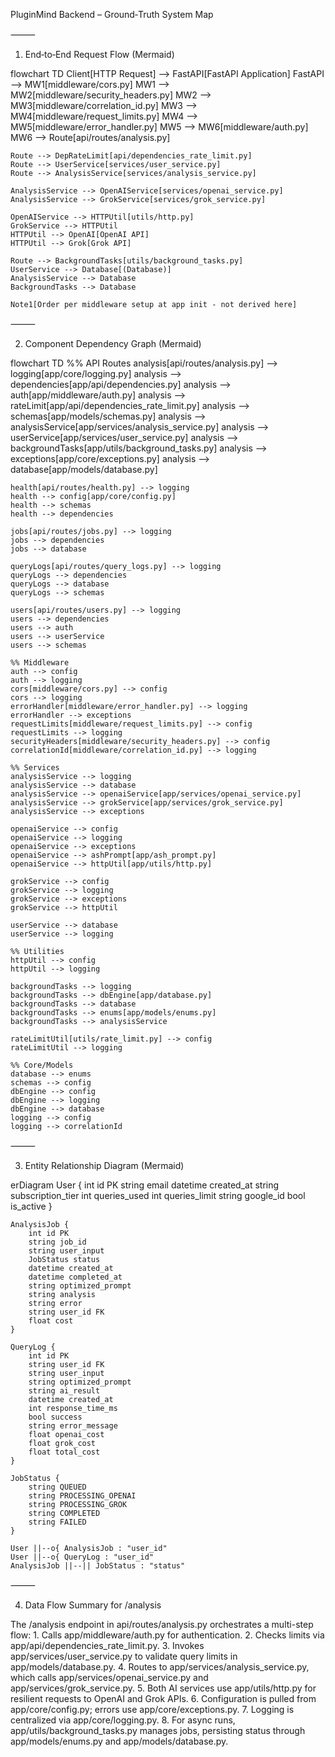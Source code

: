 PluginMind Backend – Ground‑Truth System Map 

⸻

1. End‑to‑End Request Flow (Mermaid)

flowchart TD
    Client[HTTP Request] --> FastAPI[FastAPI Application]
    FastAPI --> MW1[middleware/cors.py]
    MW1 --> MW2[middleware/security_headers.py]
    MW2 --> MW3[middleware/correlation_id.py]
    MW3 --> MW4[middleware/request_limits.py]
    MW4 --> MW5[middleware/error_handler.py]
    MW5 --> MW6[middleware/auth.py]
    MW6 --> Route[api/routes/analysis.py]

    Route --> DepRateLimit[api/dependencies_rate_limit.py]
    Route --> UserService[services/user_service.py]
    Route --> AnalysisService[services/analysis_service.py]

    AnalysisService --> OpenAIService[services/openai_service.py]
    AnalysisService --> GrokService[services/grok_service.py]

    OpenAIService --> HTTPUtil[utils/http.py]
    GrokService --> HTTPUtil
    HTTPUtil --> OpenAI[OpenAI API]
    HTTPUtil --> Grok[Grok API]

    Route --> BackgroundTasks[utils/background_tasks.py]
    UserService --> Database[(Database)]
    AnalysisService --> Database
    BackgroundTasks --> Database

    Note1[Order per middleware setup at app init - not derived here]


⸻

2. Component Dependency Graph (Mermaid)

flowchart TD
    %% API Routes
    analysis[api/routes/analysis.py] --> logging[app/core/logging.py]
    analysis --> dependencies[app/api/dependencies.py]
    analysis --> auth[app/middleware/auth.py]
    analysis --> rateLimit[app/api/dependencies_rate_limit.py]
    analysis --> schemas[app/models/schemas.py]
    analysis --> analysisService[app/services/analysis_service.py]
    analysis --> userService[app/services/user_service.py]
    analysis --> backgroundTasks[app/utils/background_tasks.py]
    analysis --> exceptions[app/core/exceptions.py]
    analysis --> database[app/models/database.py]

    health[api/routes/health.py] --> logging
    health --> config[app/core/config.py]
    health --> schemas
    health --> dependencies

    jobs[api/routes/jobs.py] --> logging
    jobs --> dependencies
    jobs --> database

    queryLogs[api/routes/query_logs.py] --> logging
    queryLogs --> dependencies
    queryLogs --> database
    queryLogs --> schemas

    users[api/routes/users.py] --> logging
    users --> dependencies
    users --> auth
    users --> userService
    users --> schemas

    %% Middleware
    auth --> config
    auth --> logging
    cors[middleware/cors.py] --> config
    cors --> logging
    errorHandler[middleware/error_handler.py] --> logging
    errorHandler --> exceptions
    requestLimits[middleware/request_limits.py] --> config
    requestLimits --> logging
    securityHeaders[middleware/security_headers.py] --> config
    correlationId[middleware/correlation_id.py] --> logging

    %% Services
    analysisService --> logging
    analysisService --> database
    analysisService --> openaiService[app/services/openai_service.py]
    analysisService --> grokService[app/services/grok_service.py]
    analysisService --> exceptions

    openaiService --> config
    openaiService --> logging
    openaiService --> exceptions
    openaiService --> ashPrompt[app/ash_prompt.py]
    openaiService --> httpUtil[app/utils/http.py]

    grokService --> config
    grokService --> logging
    grokService --> exceptions
    grokService --> httpUtil

    userService --> database
    userService --> logging

    %% Utilities
    httpUtil --> config
    httpUtil --> logging

    backgroundTasks --> logging
    backgroundTasks --> dbEngine[app/database.py]
    backgroundTasks --> database
    backgroundTasks --> enums[app/models/enums.py]
    backgroundTasks --> analysisService

    rateLimitUtil[utils/rate_limit.py] --> config
    rateLimitUtil --> logging

    %% Core/Models
    database --> enums
    schemas --> config
    dbEngine --> config
    dbEngine --> logging
    dbEngine --> database
    logging --> config
    logging --> correlationId


⸻

3. Entity Relationship Diagram (Mermaid)

erDiagram
    User {
        int id PK
        string email
        datetime created_at
        string subscription_tier
        int queries_used
        int queries_limit
        string google_id
        bool is_active
    }

    AnalysisJob {
        int id PK
        string job_id
        string user_input
        JobStatus status
        datetime created_at
        datetime completed_at
        string optimized_prompt
        string analysis
        string error
        string user_id FK
        float cost
    }

    QueryLog {
        int id PK
        string user_id FK
        string user_input
        string optimized_prompt
        string ai_result
        datetime created_at
        int response_time_ms
        bool success
        string error_message
        float openai_cost
        float grok_cost
        float total_cost
    }

    JobStatus {
        string QUEUED
        string PROCESSING_OPENAI
        string PROCESSING_GROK
        string COMPLETED
        string FAILED
    }

    User ||--o{ AnalysisJob : "user_id"
    User ||--o{ QueryLog : "user_id"
    AnalysisJob ||--|| JobStatus : "status"


⸻

4. Data Flow Summary for /analysis

The /analysis endpoint in api/routes/analysis.py orchestrates a multi-step flow:
	1.	Calls app/middleware/auth.py for authentication.
	2.	Checks limits via app/api/dependencies_rate_limit.py.
	3.	Invokes app/services/user_service.py to validate query limits in app/models/database.py.
	4.	Routes to app/services/analysis_service.py, which calls app/services/openai_service.py and app/services/grok_service.py.
	5.	Both AI services use app/utils/http.py for resilient requests to OpenAI and Grok APIs.
	6.	Configuration is pulled from app/core/config.py; errors use app/core/exceptions.py.
	7.	Logging is centralized via app/core/logging.py.
	8.	For async runs, app/utils/background_tasks.py manages jobs, persisting status through app/models/enums.py and app/models/database.py.